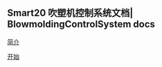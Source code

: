 ## Smart20 吹塑机控制系统文档| BlowmoldingControlSystem docs

[简介](source/docs/README.md)


[开始](source/docs/tutorials.rst)